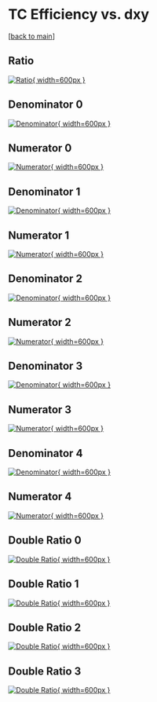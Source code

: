 # TC Efficiency vs. dxy

[[back to main](./)]



## Ratio

[![Ratio](../mtv/var/TC_xtr_13_1_eff_dxy.png){ width=600px }](../mtv/var/TC_xtr_13_1_eff_dxy.pdf)

## Denominator 0

[![Denominator](../mtv/den/TC_xtr_13_1_eff_dxy_den0.png){ width=600px }](../mtv/den/TC_xtr_13_1_eff_dxy_den0.pdf)

## Numerator 0

[![Numerator](../mtv/num/TC_xtr_13_1_eff_dxy_num0.png){ width=600px }](../mtv/num/TC_xtr_13_1_eff_dxy_num0.pdf)

## Denominator 1

[![Denominator](../mtv/den/TC_xtr_13_1_eff_dxy_den1.png){ width=600px }](../mtv/den/TC_xtr_13_1_eff_dxy_den1.pdf)

## Numerator 1

[![Numerator](../mtv/num/TC_xtr_13_1_eff_dxy_num1.png){ width=600px }](../mtv/num/TC_xtr_13_1_eff_dxy_num1.pdf)

## Denominator 2

[![Denominator](../mtv/den/TC_xtr_13_1_eff_dxy_den2.png){ width=600px }](../mtv/den/TC_xtr_13_1_eff_dxy_den2.pdf)

## Numerator 2

[![Numerator](../mtv/num/TC_xtr_13_1_eff_dxy_num2.png){ width=600px }](../mtv/num/TC_xtr_13_1_eff_dxy_num2.pdf)

## Denominator 3

[![Denominator](../mtv/den/TC_xtr_13_1_eff_dxy_den3.png){ width=600px }](../mtv/den/TC_xtr_13_1_eff_dxy_den3.pdf)

## Numerator 3

[![Numerator](../mtv/num/TC_xtr_13_1_eff_dxy_num3.png){ width=600px }](../mtv/num/TC_xtr_13_1_eff_dxy_num3.pdf)

## Denominator 4

[![Denominator](../mtv/den/TC_xtr_13_1_eff_dxy_den4.png){ width=600px }](../mtv/den/TC_xtr_13_1_eff_dxy_den4.pdf)

## Numerator 4

[![Numerator](../mtv/num/TC_xtr_13_1_eff_dxy_num4.png){ width=600px }](../mtv/num/TC_xtr_13_1_eff_dxy_num4.pdf)

## Double Ratio 0

[![Double Ratio](../mtv/ratio/TC_xtr_13_1_eff_dxy_ratio0.png){ width=600px }](../mtv/ratio/TC_xtr_13_1_eff_dxy_ratio0.pdf)

## Double Ratio 1

[![Double Ratio](../mtv/ratio/TC_xtr_13_1_eff_dxy_ratio1.png){ width=600px }](../mtv/ratio/TC_xtr_13_1_eff_dxy_ratio1.pdf)

## Double Ratio 2

[![Double Ratio](../mtv/ratio/TC_xtr_13_1_eff_dxy_ratio2.png){ width=600px }](../mtv/ratio/TC_xtr_13_1_eff_dxy_ratio2.pdf)

## Double Ratio 3

[![Double Ratio](../mtv/ratio/TC_xtr_13_1_eff_dxy_ratio3.png){ width=600px }](../mtv/ratio/TC_xtr_13_1_eff_dxy_ratio3.pdf)

